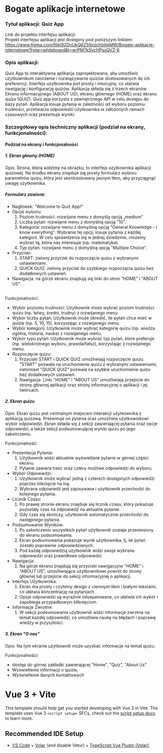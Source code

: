 # Bogate aplikacje internetowe

### Tytuł aplikacji: Quiz App 

Link do projektu interfejsu aplikacji:  
Projekt interfejsu aplikacji jest dostępny pod poniższym linkiem:   
<https://www.figma.com/file/9ZDnUkQ6Z55irzcHzttqMW/Bogate-aplikacje-internetowe?type=whiteboard&t=wrPM7kSvcHPssQVZ-6>

### Opis aplikacji:  
Quiz App to interaktywna aplikacja zaprojektowana, aby umożliwić użytkownikom tworzenie i rozwiązywanie quizów dostosowanych do ich preferencji. Interfejs użytkownika jest prosty i intuicyjny, co ułatwia nawigację i konfigurację quizów. Aplikacja składa się z trzech ekranów. Ekranu informacyjnego (ABOUT US), ekranu głównego (HOME) oraz ekranu quizu (QUIZ). Quiz app korzysta z zewnętrznego API w celu dostępu do bazy pytań. Aplikacja losuje pytania w zależności od wyboru poziomu trudności, przetwarza odpowiedzi użytkownika w założonych ramach czasowych oraz prezentuje wyniki.

### Szczegółowy opis techniczny aplikacji (podział na ekrany, funkcjonalności):  

#### Podział na ekrany i funkcjonalności  

##### 1. Ekran główny (HOME)  
Opis: Strona, którą widzimy na obrazku, to interfejs użytkownika aplikacji quizowej. Na środku ekranu znajduje się prosty formularz wyboru parametrów quizu, który jest skontrastowany jasnym tłem, aby przyciągnąć uwagę użytkownika. 
##### Formularz zawiera:
- Nagłówek: "Welcome to Quiz App!"
- Opcje wyboru:
  1. Poziom trudności: rozwijane menu z domyślą opcją „medium”
  2. Liczba pytań: rozwijane menu z domyślną opcją "10".
  3. Kategoria: rozwijane menu z domyślną opcją "General Knowledge - I know everything". Wybranie tej opcji, losuje pytania z każdej kategorii. W  celu sprawdzenia się w jednej dziedzinie, możemy wybrać tą, która nas interesuje (np. matematyka).
  4. Typ pytań: rozwijane menu z domyślną opcją "Multiple Choice". 
- Przyciski:
  1. START: zielony przycisk do rozpoczęcia quizu z wybranymi ustawieniami.
  2. QUICK QUIZ: zielony przycisk do szybkiego rozpoczęcia quizu bez dodatkowych ustawień.
- Nawigacja: na górze ekranu znajdują się linki do stron "HOME" i "ABOUT US".
    
    
<br>Funkcjonalności:  
- Wybór poziomu trudności: Użytkownik może wybrać poziom trudności quizu (np. łatwy, średni, trudny) z rozwijanego menu.
- Wybór liczby pytań: Użytkownik może określić, ile pytań chce mieć w quizie (np. 5, 10, 15), korzystając z rozwijanego menu.
- Wybór kategorii: Użytkownik może wybrać kategorię quizu (np. wiedza ogólna, historia, nauka) z rozwijanego menu.
- Wybór typu pytań: Użytkownik może wybrać typ pytań, które preferuje (np. wielokrotnego wyboru, prawda/fałsz), korzystając z rozwijanego menu.
- Rozpoczęcie quizu:
   1. Przyciski START i QUICK QUIZ umożliwiają rozpoczęcie quizu. "START" pozwala na uruchomienie quizu z wybranymi ustawieniami, natomiast "QUICK QUIZ" pozwala na szybkie uruchomienie quizu bez dodatkowych ustawień.
   2. Nawigacja: Linki "HOME" i "ABOUT US" umożliwiają przejście do strony głównej aplikacji oraz strony informacyjnej o aplikacji i jej twórcach.

##### 2. Ekran quizu
Opis: Ekran quizu jest centralnym miejscem interakcji użytkownika z aplikacją quizową. Prezentuje on pytania oraz umożliwia użytkownikowi wybór odpowiedzi. Ekran składa się z sekcji zawierającej pytania oraz opcje odpowiedzi, a także sekcji podsumowującej wyniki quizu po jego zakończeniu.

Funkcjonalność:
- Prezentacja Pytania:
  1. Użytkownik widzi aktualnie wyświetlane pytanie w górnej części ekranu.
  2. Pytanie zawiera treść oraz cztery możliwe odpowiedzi do wyboru.
- Wybór Odpowiedzi:
  1. Użytkownik może wybrać jedną z czterech dostępnych odpowiedzi poprzez kliknięcie na nią.
  2. Wybrana odpowiedź jest zapisywana i użytkownik przechodzi do kolejnego pytania.
- Licznik Czasu:
  1. Po prawej stronie ekranu znajduje się licznik czasu, który pokazuje pozostały czas na odpowiedź na aktualne pytanie.
  2. Gdy czas się skończy, użytkownik automatycznie przechodzi do następnego pytania.
- Podsumowanie Wyników:
  1. Po zakończeniu wszystkich pytań użytkownik zostaje przeniesiony do ekranu podsumowania.
  2. Ekran podsumowania pokazuje wynik użytkownika, tj. ile pytań zostało poprawnie odpowiedzianych.
  3.  Pod każdą odpowiedzią użytkownik widzi swoje wybrane odpowiedzi oraz prawidłowe odpowiedzi.
- Nawigacja:
  1. Na górze ekranu znajdują się przyciski nawigacyjne "HOME" i "ABOUT US", umożliwiające użytkownikowi powrót do strony głównej lub przejście do sekcji informacyjnej o aplikacji.
- Interfejs Użytkownika:
  1. Ekran ma prosty i czytelny design z ciemnym tłem i białymi tekstami, co ułatwia koncentrację na pytaniach.
  2. Opcje odpowiedzi są wyraźnie odseparowane, co ułatwia ich wybór i zapobiega przypadkowym kliknięciom.
- Informacje Zwrotne:
  1. W sekcji podsumowania użytkownik widzi informacje zwrotne na temat każdej odpowiedzi, co umożliwia naukę na błędach i poprawę wiedzy w przyszłości.

##### 3. Ekran "O nas"
Opis: Na tym ekranie użytkownik może uzyskać informacje na temat quizu.  

Funkcjonalności:  

- dostęp do górnej zakładki zawierającej "Home", "Quiz", "About Us"  
-	Wyświetlenie informacji o quizie,  
-	Wyświetlenie danych kontaktowych  





# Vue 3 + Vite

This template should help get you started developing with Vue 3 in Vite. The template uses Vue 3 `<script setup>` SFCs, check out the [script setup docs](https://v3.vuejs.org/api/sfc-script-setup.html#sfc-script-setup) to learn more.

## Recommended IDE Setup

- [VS Code](https://code.visualstudio.com/) + [Volar](https://marketplace.visualstudio.com/items?itemName=Vue.volar) (and disable Vetur) + [TypeScript Vue Plugin (Volar)](https://marketplace.visualstudio.com/items?itemName=Vue.vscode-typescript-vue-plugin).
